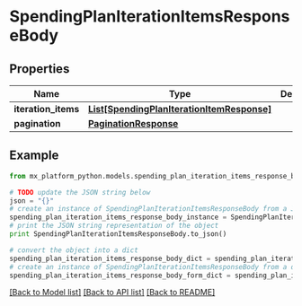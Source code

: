 # SpendingPlanIterationItemsResponseBody


## Properties
Name | Type | Description | Notes
------------ | ------------- | ------------- | -------------
**iteration_items** | [**List[SpendingPlanIterationItemResponse]**](SpendingPlanIterationItemResponse.md) |  | [optional] 
**pagination** | [**PaginationResponse**](PaginationResponse.md) |  | [optional] 

## Example

```python
from mx_platform_python.models.spending_plan_iteration_items_response_body import SpendingPlanIterationItemsResponseBody

# TODO update the JSON string below
json = "{}"
# create an instance of SpendingPlanIterationItemsResponseBody from a JSON string
spending_plan_iteration_items_response_body_instance = SpendingPlanIterationItemsResponseBody.from_json(json)
# print the JSON string representation of the object
print SpendingPlanIterationItemsResponseBody.to_json()

# convert the object into a dict
spending_plan_iteration_items_response_body_dict = spending_plan_iteration_items_response_body_instance.to_dict()
# create an instance of SpendingPlanIterationItemsResponseBody from a dict
spending_plan_iteration_items_response_body_form_dict = spending_plan_iteration_items_response_body.from_dict(spending_plan_iteration_items_response_body_dict)
```
[[Back to Model list]](../README.md#documentation-for-models) [[Back to API list]](../README.md#documentation-for-api-endpoints) [[Back to README]](../README.md)


